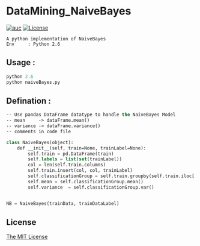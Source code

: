 # DataMining_NaiveBayes

[![auc][aucsvg]][auc] [![License][licensesvg]][license]

[aucsvg]: https://img.shields.io/badge/tyty-NaiveBayes-orange.svg
[auc]: https://github.com/bravotty/DataMining_NaiveBayes

[licensesvg]: https://img.shields.io/badge/License-MIT-blue.svg
[license]: https://github.com/bravotty/DataMining_NaiveBayes/blob/master/LICENSE


```
A python implementation of NaiveBayes
Env     : Python 2.6
```

## Usage     : 

```lisp
python 2.6
python naiveBayes.py
```

## Defination :
```lisp
-- Use pandas DataFrame datatype to handle the NaiveBayes Model
-- mean     -> dataFrame.mean()
-- variance -> dataFrame.variance()
-- comments in code file

class NaiveBayes(object):
	def __init__(self, train=None, trainLabel=None):
		self.train = pd.DataFrame(train)
		self.labels = list(set(trainLabel))
		col = len(self.train.columns)
		self.train.insert(col, col, trainLabel)
		self.classificationGroup = self.train.groupby(self.train.iloc[:, -1])
		self.mean = self.classificationGroup.mean()
		self.variance  = self.classificationGroup.var()


NB = NaiveBayes(trainData, trainDataLabel)

```




## License

[The MIT License](https://github.com/bravotty/DataMining_NaiveBayes/blob/master/LICENSE)